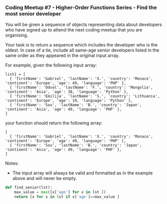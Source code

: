 ### Coding Meetup #7 - Higher-Order Functions Series - Find the most senior developer
You will be given a sequence of objects representing data about developers who have signed up to attend the next coding meetup that you are organising.

Your task is to return a sequence which includes the developer who is the oldest. In case of a tie, include all same-age senior developers listed in the same order as they appeared in the original input array.

For example, given the following input array:

```
list1 = [
  { 'firstName': 'Gabriel', 'lastName': 'X.', 'country': 'Monaco', 'continent': 'Europe', 'age': 49, 'language': 'PHP' },
  { 'firstName': 'Odval', 'lastName': 'F.', 'country': 'Mongolia', 'continent': 'Asia', 'age': 38, 'language': 'Python' },
  { 'firstName': 'Emilija', 'lastName': 'S.', 'country': 'Lithuania', 'continent': 'Europe', 'age': 19, 'language': 'Python' },
  { 'firstName': 'Sou', 'lastName': 'B.', 'country': 'Japan', 'continent': 'Asia', 'age': 49, 'language': 'PHP' },
]
```

your function should return the following array:

```
[
  { 'firstName': 'Gabriel', 'lastName': 'X.', 'country': 'Monaco', 'continent': 'Europe', 'age': 49, 'language': 'PHP' },
  { 'firstName': 'Sou', 'lastName': 'B.', 'country': 'Japan', 'continent': 'Asia', 'age': 49, 'language': 'PHP' },
]
```

Notes:

* The input array will always be valid and formatted as in the example above and will never be empty.

```py
def find_senior(lst): 
    max_value = max([x['age'] for x in lst ])
    return [x for x in lst if x['age']==max_value ]
```
